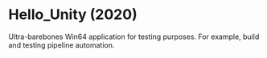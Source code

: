 # Hello_Unity (2020)
Ultra-barebones Win64 application for testing purposes. For example, build and testing pipeline automation.
